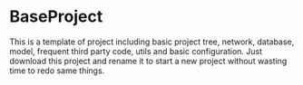 # BaseProject

This is a template of project including basic project tree, network, database, model, frequent third party code, utils and basic configuration.
Just download this project and rename it to start a new project without wasting time to redo same things.
